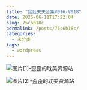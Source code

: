 ```yaml
---
title: "昆廷夫夫合集V016-V018"
date: 2025-06-11T17:22:04
slug: 75c6b18c
permalink: /posts/75c6b18c/
categories:
  - 未分类
tags:
  - wordpress
---
```


![图片[1]-歪歪的耽美资源站](/images/wp/75c6b18c-ce9c9279.jpg)

![图片[2]-歪歪的耽美资源站](/images/wp/75c6b18c-c8a93421.jpg)
